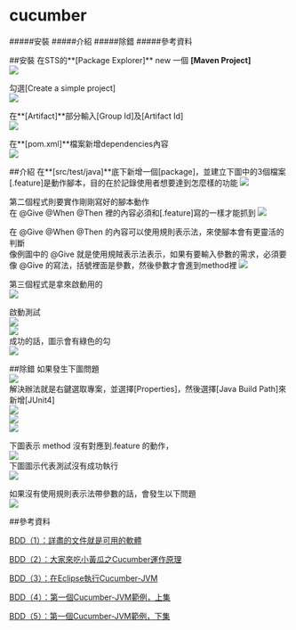 cucumber
=
#####安裝
#####介紹
#####除錯
#####參考資料

##安裝
在STS的**[Package Explorer]** new 一個 **[Maven Project]**  
![](https://raw.githubusercontent.com/t2831245/cucumber-tutorial/master/img/001.png)

勾選[Create a simple project]  
![](https://raw.githubusercontent.com/t2831245/cucumber-tutorial/master/img/002.png)

在**[Artifact]**部分輸入[Group Id]及[Artifact Id]   
![](https://raw.githubusercontent.com/t2831245/cucumber-tutorial/master/img/003.png)

在**[pom.xml]**檔案新增dependencies內容  
![](https://raw.githubusercontent.com/t2831245/cucumber-tutorial/master/img/004.png)

##介紹
在**[src/test/java]**底下新增一個[package]，並建立下圖中的3個檔案  
[.feature]是動作腳本，目的在於記錄使用者想要達到怎麼樣的功能 
![](https://raw.githubusercontent.com/t2831245/cucumber-tutorial/master/img/005.png)

第二個程式則要實作剛剛寫好的腳本動作  
在 @Give @When @Then 裡的內容必須和[.feature]寫的一樣才能抓到
![](https://raw.githubusercontent.com/t2831245/cucumber-tutorial/master/img/006.png)

在 @Give @When @Then 的內容可以使用規則表示法，來使腳本會有更靈活的判斷  
像例圖中的 @Give 就是使用規賊表示法表示，如果有要輸入參數的需求，必須要像 @Give 的寫法，括號裡面是參數，然後參數才會進到method裡
![](https://raw.githubusercontent.com/t2831245/cucumber-tutorial/master/img/011.png)  


第三個程式是拿來啟動用的  
![](https://raw.githubusercontent.com/t2831245/cucumber-tutorial/master/img/007.png)  

啟動測試  
![](https://raw.githubusercontent.com/t2831245/cucumber-tutorial/master/img/012.png)  
![](https://raw.githubusercontent.com/t2831245/cucumber-tutorial/master/img/013.png)   
成功的話，圖示會有綠色的勾  
![](https://raw.githubusercontent.com/t2831245/cucumber-tutorial/master/img/014.png)  


##除錯
如果發生下圖問題  
![](https://raw.githubusercontent.com/t2831245/cucumber-tutorial/master/img/error.png)  
解決辦法就是右鍵選取專案，並選擇[Properties]，然後選擇[Java Build Path]來新增[JUnit4]  
![](https://raw.githubusercontent.com/t2831245/cucumber-tutorial/master/img/008.png)  
![](https://raw.githubusercontent.com/t2831245/cucumber-tutorial/master/img/009.png)  
![](https://raw.githubusercontent.com/t2831245/cucumber-tutorial/master/img/010.png)  

下圖表示 method 沒有對應到.feature 的動作，  
![](https://raw.githubusercontent.com/t2831245/cucumber-tutorial/master/img/015.png)  
下圖圖示代表測試沒有成功執行  
![](https://raw.githubusercontent.com/t2831245/cucumber-tutorial/master/img/016.png)  

如果沒有使用規則表示法帶參數的話，會發生以下問題  
![](https://raw.githubusercontent.com/t2831245/cucumber-tutorial/master/img/017.png)  

##參考資料 

[BDD（1）：詳盡的文件就是可用的軟體 ](http://teddy-chen-tw.blogspot.tw/2013/07/bdd1.html)  

[BDD（2）：大家來吃小黃瓜之Cucumber運作原理 ](http://teddy-chen-tw.blogspot.tw/2013/07/bdd2cucumber.html)  

[BDD（3）：在Eclipse執行Cucumber-JVM ](http://teddy-chen-tw.blogspot.tw/2013/07/bdd3eclipsecucumber-jvm.html)  

[BDD（4）：第一個Cucumber-JVM範例，上集 ](http://teddy-chen-tw.blogspot.tw/2013/07/bdd4cucumber-jvm.html)  

[BDD（5）：第一個Cucumber-JVM範例，下集](http://teddy-chen-tw.blogspot.tw/2013/08/bdd5cucumber-jvm.html)  